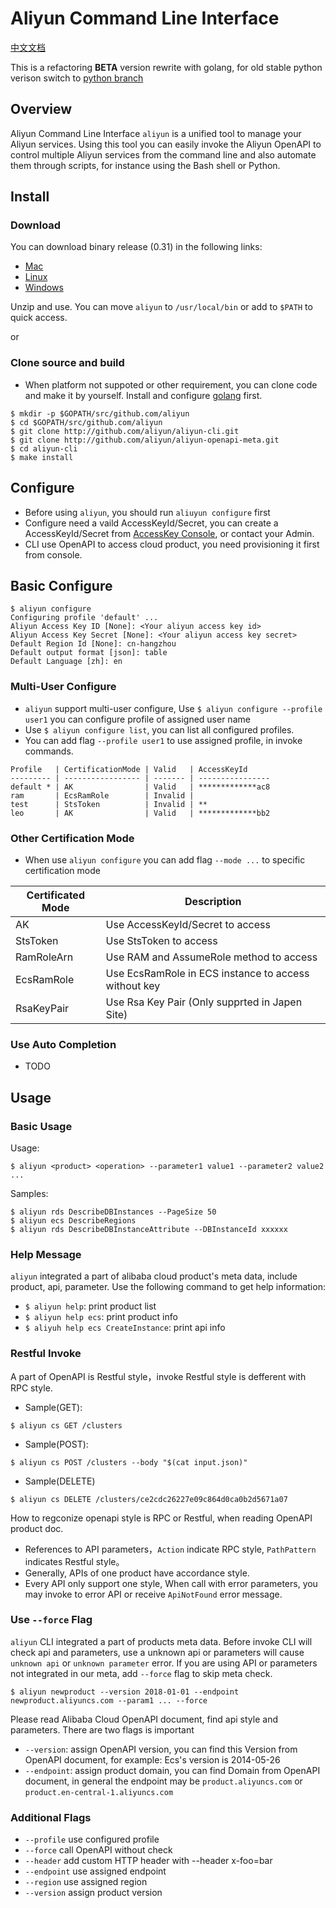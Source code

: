 # Aliyun Command Line Interface

[中文文档](./README_cn.md)

This is a refactoring **BETA** version rewrite with golang, for old stable python verison switch to [python branch](https://github.com/aliyun/aliyun-cli/tree/python_final)

## Overview

Aliyun Command Line Interface `aliyun` is a unified tool to manage your Aliyun services. Using this tool you can easily invoke the Aliyun OpenAPI to control multiple Aliyun services from the command line and also automate them through scripts, for instance using the Bash shell or Python.

## Install

### Download

You can download binary release (0.31) in the following links:

- [Mac](http://aliyun-cli.oss-cn-hangzhou.aliyuncs.com/aliyun-cli-macosx-0.33-amd64.tgz)
- [Linux](http://aliyun-cli.oss-cn-hangzhou.aliyuncs.com/aliyun-cli-linux-0.33-amd64.tgz)
- [Windows](http://aliyun-cli.oss-cn-hangzhou.aliyuncs.com/aliyun-cli-windows-0.33-amd64.tgz)

Unzip and use. You can move `aliyun` to `/usr/local/bin` or add to `$PATH` to quick access.

or

### Clone source and build

- When platform not suppoted or other requirement, you can clone code and make it by yourself. Install and configure [golang](golang.org) first.

```
$ mkdir -p $GOPATH/src/github.com/aliyun
$ cd $GOPATH/src/github.com/aliyun
$ git clone http://github.com/aliyun/aliyun-cli.git
$ git clone http://github.com/aliyun/aliyun-openapi-meta.git
$ cd aliyun-cli
$ make install
```

## Configure

- Before using `aliyun`, you should run `aliuyun configure` first
- Configure need a vaild AccessKeyId/Secret, you can create a AccessKeyId/Secret from [AccessKey Console](https://ak-console.aliyun.com/#/accesskey), or contact your Admin.
- CLI use OpenAPI to access cloud product, you need provisioning it first from console.

## Basic Configure

```
$ aliyun configure
Configuring profile 'default' ...
Aliyun Access Key ID [None]: <Your aliyun access key id>
Aliyun Access Key Secret [None]: <Your aliyun access key secret>
Default Region Id [None]: cn-hangzhou
Default output format [json]: table
Default Language [zh]: en
```

### Multi-User Configure

- `aliyun` support multi-user configure, Use `$ aliyun configure --profile user1` you can configure profile of assigned user name
- Use `$ aliyun configure list`, you can list all configured profiles.
- You can add flag `--profile user1` to use assigned profile, in invoke commands.

```
Profile   | CertificationMode | Valid   | AccessKeyId
--------- | ----------------- | ------- | ----------------
default * | AK                | Valid   | *************ac8
ram       | EcsRamRole        | Invalid |
test      | StsToken          | Invalid | **
leo       | AK                | Valid   | *************bb2
```

### Other Certification Mode

- When use `aliyun configure` you can add flag `--mode ...` to specific certification mode

| Certificated Mode  | Description |
| --------       | -------- |
| AK             | Use AccessKeyId/Secret to access  |
| StsToken       | Use StsToken to access   |
| RamRoleArn     | Use RAM and AssumeRole method to access     |
| EcsRamRole     | Use EcsRamRole in ECS instance to access without key |
| RsaKeyPair     | Use Rsa Key Pair (Only supprted in Japen Site)     |

### Use Auto Completion

- TODO

## Usage

### Basic Usage

Usage:

```
$ aliyun <product> <operation> --parameter1 value1 --parameter2 value2 ...
```

Samples:

```
$ aliyun rds DescribeDBInstances --PageSize 50
$ aliyun ecs DescribeRegions
$ aliyun rds DescribeDBInstanceAttribute --DBInstanceId xxxxxx
```

### Help Message

`aliyun` integrated a part of alibaba cloud product's meta data, include product, api, parameter. Use the following command to get help information:

- `$ aliyun help`: print product list
- `$ aliyun help ecs`: print product info
- `$ aliyuh help ecs CreateInstance`: print api info

### Restful Invoke

A part of OpenAPI is Restful style，invoke Restful style is defferent with RPC style.

- Sample(GET):

```
$ aliyun cs GET /clusters
```

- Sample(POST):

```
$ aliyun cs POST /clusters --body "$(cat input.json)"
```

- Sample(DELETE)

```
$ aliyun cs DELETE /clusters/ce2cdc26227e09c864d0ca0b2d5671a07
```

How to regconize openapi style is RPC or Restful, when reading OpenAPI product doc.

- References to API parameters，`Action` indicate RPC style, `PathPattern` indicates Restful style。
- Generally, APIs of one product have accordance style.
- Every API only support one style, When call with error parameters, you may invoke to error API or receive `ApiNotFound` error message.

### Use `--force` Flag

`aliyun` CLI integrated a part of products meta data. Before invoke CLI will check api and parameters, use a unknown api or parameters will cause `unknown api` or `unknown parameter` error. If you are using API or parameters not integrated in our meta, add `--force` flag to skip meta check.

```
$ aliyun newproduct --version 2018-01-01 --endpoint newproduct.aliyuncs.com --param1 ... --force
```

Please read Alibaba Cloud OpenAPI document, find api style and parameters. There are two flags is important

- `--version`: assign OpenAPI version, you can find this Version from OpenAPI document, for example: Ecs's version is 2014-05-26
- `--endpoint`: assign product domain, you can find Domain from OpenAPI document, in general the endpoint may be `product.aliyuncs.com` or `product.en-central-1.aliyuncs.com`


### Additional Flags

- `--profile`  use configured profile
- `--force`    call OpenAPI without check
- `--header`   add custom HTTP header with --header x-foo=bar
- `--endpoint` use assigned endpoint
- `--region`   use assigned region
- `--version`  assign product version



